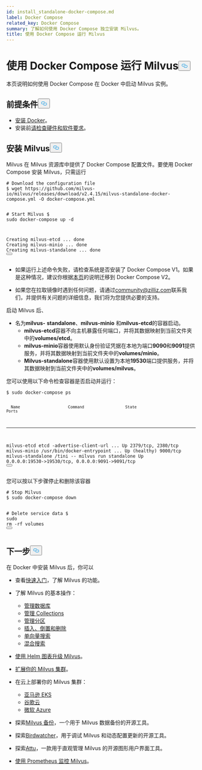 ```yaml
---
id: install_standalone-docker-compose.md
label: Docker Compose
related_key: Docker Compose
summary: 了解如何使用 Docker Compose 独立安装 Milvus。
title: 使用 Docker Compose 运行 Milvus
---
```

<h1 id="Run-Milvus-with-Docker-Compose" class="common-anchor-header">使用 Docker Compose 运行 Milvus<button data-href="#Run-Milvus-with-Docker-Compose" class="anchor-icon" translate="no">
      <svg translate="no"
        aria-hidden="true"
        focusable="false"
        height="20"
        version="1.1"
        viewBox="0 0 16 16"
        width="16"
      >
        <path
          fill="#0092E4"
          fill-rule="evenodd"
          d="M4 9h1v1H4c-1.5 0-3-1.69-3-3.5S2.55 3 4 3h4c1.45 0 3 1.69 3 3.5 0 1.41-.91 2.72-2 3.25V8.59c.58-.45 1-1.27 1-2.09C10 5.22 8.98 4 8 4H4c-.98 0-2 1.22-2 2.5S3 9 4 9zm9-3h-1v1h1c1 0 2 1.22 2 2.5S13.98 12 13 12H9c-.98 0-2-1.22-2-2.5 0-.83.42-1.64 1-2.09V6.25c-1.09.53-2 1.84-2 3.25C6 11.31 7.55 13 9 13h4c1.45 0 3-1.69 3-3.5S14.5 6 13 6z"
        ></path>
      </svg>
    </button></h1><p>本页说明如何使用 Docker Compose 在 Docker 中启动 Milvus 实例。</p>
<h2 id="Prerequisites" class="common-anchor-header">前提条件<button data-href="#Prerequisites" class="anchor-icon" translate="no">
      <svg translate="no"
        aria-hidden="true"
        focusable="false"
        height="20"
        version="1.1"
        viewBox="0 0 16 16"
        width="16"
      >
        <path
          fill="#0092E4"
          fill-rule="evenodd"
          d="M4 9h1v1H4c-1.5 0-3-1.69-3-3.5S2.55 3 4 3h4c1.45 0 3 1.69 3 3.5 0 1.41-.91 2.72-2 3.25V8.59c.58-.45 1-1.27 1-2.09C10 5.22 8.98 4 8 4H4c-.98 0-2 1.22-2 2.5S3 9 4 9zm9-3h-1v1h1c1 0 2 1.22 2 2.5S13.98 12 13 12H9c-.98 0-2-1.22-2-2.5 0-.83.42-1.64 1-2.09V6.25c-1.09.53-2 1.84-2 3.25C6 11.31 7.55 13 9 13h4c1.45 0 3-1.69 3-3.5S14.5 6 13 6z"
        ></path>
      </svg>
    </button></h2><ul>
<li><a href="https://docs.docker.com/get-docker/">安装 Docker</a>。</li>
<li>安装前<a href="/docs/zh/prerequisite-docker.md">请检查硬件和软件要求</a>。</li>
</ul>
<h2 id="Install-Milvus" class="common-anchor-header">安装 Milvus<button data-href="#Install-Milvus" class="anchor-icon" translate="no">
      <svg translate="no"
        aria-hidden="true"
        focusable="false"
        height="20"
        version="1.1"
        viewBox="0 0 16 16"
        width="16"
      >
        <path
          fill="#0092E4"
          fill-rule="evenodd"
          d="M4 9h1v1H4c-1.5 0-3-1.69-3-3.5S2.55 3 4 3h4c1.45 0 3 1.69 3 3.5 0 1.41-.91 2.72-2 3.25V8.59c.58-.45 1-1.27 1-2.09C10 5.22 8.98 4 8 4H4c-.98 0-2 1.22-2 2.5S3 9 4 9zm9-3h-1v1h1c1 0 2 1.22 2 2.5S13.98 12 13 12H9c-.98 0-2-1.22-2-2.5 0-.83.42-1.64 1-2.09V6.25c-1.09.53-2 1.84-2 3.25C6 11.31 7.55 13 9 13h4c1.45 0 3-1.69 3-3.5S14.5 6 13 6z"
        ></path>
      </svg>
    </button></h2><p>Milvus 在 Milvus 资源库中提供了 Docker Compose 配置文件。要使用 Docker Compose 安装 Milvus，只需运行</p>
<pre><code translate="no" class="language-shell"><span class="hljs-comment"># Download the configuration file</span>
$ wget https://github.com/milvus-io/milvus/releases/download/v2.4.15/milvus-standalone-docker-compose.yml -O docker-compose.yml

<span class="hljs-comment"># Start Milvus</span>
$ <span class="hljs-built_in">sudo</span> docker-compose up -d

Creating milvus-etcd  ... <span class="hljs-keyword">done</span>
Creating milvus-minio ... <span class="hljs-keyword">done</span>
Creating milvus-standalone ... <span class="hljs-keyword">done</span>
<button class="copy-code-btn"></button></code></pre>
<div class="alert note">
<ul>
<li><p>如果运行上述命令失败，请检查系统是否安装了 Docker Compose V1。如果是这种情况，建议你根据<a href="https://docs.docker.com/compose/">本页</a>的说明迁移到 Docker Compose V2。</p></li>
<li><p>如果您在拉取镜像时遇到任何问题，请通过<a href="mailto:community@zilliz.com">community@zilliz.com</a>联系我们，并提供有关问题的详细信息，我们将为您提供必要的支持。</p></li>
</ul>
</div>
<p>启动 Milvus 后、</p>
<ul>
<li>名为<strong>milvus-</strong> <strong>standalone</strong>、<strong>milvus-minio</strong> 和<strong>milvus-etcd</strong>的容器启动。<ul>
<li><strong>milvus-etcd</strong>容器不向主机暴露任何端口，并将其数据映射到当前文件夹中的<strong>volumes/etcd</strong>。</li>
<li><strong>milvus-minio</strong>容器使用默认身份验证凭据在本地为端口<strong>9090</strong>和<strong>9091</strong>提供服务，并将其数据映射到当前文件夹中的<strong>volumes/minio</strong>。</li>
<li><strong>Milvus-standalone</strong>容器使用默认设置为本地<strong>19530</strong>端口提供服务，并将其数据映射到当前文件夹中的<strong>volumes/milvus</strong>。</li>
</ul></li>
</ul>
<p>您可以使用以下命令检查容器是否启动并运行：</p>
<pre><code translate="no" class="language-shell">$ <span class="hljs-built_in">sudo</span> docker-compose ps

      Name                     Command                  State                            Ports
--------------------------------------------------------------------------------------------------------------------
milvus-etcd         etcd -advertise-client-url ...   Up             2379/tcp, 2380/tcp
milvus-minio        /usr/bin/docker-entrypoint ...   Up (healthy)   9000/tcp
milvus-standalone   /tini -- milvus run standalone   Up             0.0.0.0:19530-&gt;19530/tcp, 0.0.0.0:9091-&gt;9091/tcp
<button class="copy-code-btn"></button></code></pre>
<p>您可以按以下步骤停止和删除该容器</p>
<pre><code translate="no" class="language-shell"><span class="hljs-comment"># Stop Milvus</span>
$ <span class="hljs-built_in">sudo</span> docker-compose down

<span class="hljs-comment"># Delete service data</span>
$ <span class="hljs-built_in">sudo</span> <span class="hljs-built_in">rm</span> -rf volumes
<button class="copy-code-btn"></button></code></pre>
<h2 id="Whats-next" class="common-anchor-header">下一步<button data-href="#Whats-next" class="anchor-icon" translate="no">
      <svg translate="no"
        aria-hidden="true"
        focusable="false"
        height="20"
        version="1.1"
        viewBox="0 0 16 16"
        width="16"
      >
        <path
          fill="#0092E4"
          fill-rule="evenodd"
          d="M4 9h1v1H4c-1.5 0-3-1.69-3-3.5S2.55 3 4 3h4c1.45 0 3 1.69 3 3.5 0 1.41-.91 2.72-2 3.25V8.59c.58-.45 1-1.27 1-2.09C10 5.22 8.98 4 8 4H4c-.98 0-2 1.22-2 2.5S3 9 4 9zm9-3h-1v1h1c1 0 2 1.22 2 2.5S13.98 12 13 12H9c-.98 0-2-1.22-2-2.5 0-.83.42-1.64 1-2.09V6.25c-1.09.53-2 1.84-2 3.25C6 11.31 7.55 13 9 13h4c1.45 0 3-1.69 3-3.5S14.5 6 13 6z"
        ></path>
      </svg>
    </button></h2><p>在 Docker 中安装 Milvus 后，你可以</p>
<ul>
<li><p>查看<a href="/docs/zh/quickstart.md">快速入门</a>，了解 Milvus 的功能。</p></li>
<li><p>了解 Milvus 的基本操作：</p>
<ul>
<li><a href="/docs/zh/manage_databases.md">管理数据库</a></li>
<li><a href="/docs/zh/manage-collections.md">管理 Collections</a></li>
<li><a href="/docs/zh/manage-partitions.md">管理分区</a></li>
<li><a href="/docs/zh/insert-update-delete.md">插入、倒置和删除</a></li>
<li><a href="/docs/zh/single-vector-search.md">单向量搜索</a></li>
<li><a href="/docs/zh/multi-vector-search.md">混合搜索</a></li>
</ul></li>
<li><p><a href="/docs/zh/upgrade_milvus_cluster-helm.md">使用 Helm 图表升级 Milvus</a>。</p></li>
<li><p><a href="/docs/zh/scaleout.md">扩展你的 Milvus 集群</a>。</p></li>
<li><p>在云上部署你的 Milvus 集群：</p>
<ul>
<li><a href="/docs/zh/eks.md">亚马逊 EKS</a></li>
<li><a href="/docs/zh/gcp.md">谷歌云</a></li>
<li><a href="/docs/zh/azure.md">微软 Azure</a></li>
</ul></li>
<li><p>探索<a href="/docs/zh/milvus_backup_overview.md">Milvus 备份</a>，一个用于 Milvus 数据备份的开源工具。</p></li>
<li><p>探索<a href="/docs/zh/birdwatcher_overview.md">Birdwatcher</a>，用于调试 Milvus 和动态配置更新的开源工具。</p></li>
<li><p>探索<a href="https://github.com/zilliztech/attu">Attu</a>，一款用于直观管理 Milvus 的开源图形用户界面工具。</p></li>
<li><p><a href="/docs/zh/monitor.md">使用 Prometheus 监控 Milvus</a>。</p></li>
</ul>
